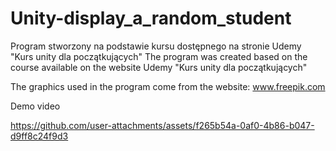 # Unity-display_a_random_student

Program stworzony na podstawie kursu dostępnego na stronie Udemy "Kurs unity dla początkujących"
The program was created based on the course available on the website Udemy "Kurs unity dla początkujących"

The graphics used in the program come from the website:  www.freepik.com

Demo video

https://github.com/user-attachments/assets/f265b54a-0af0-4b86-b047-d9ff8c24f9d3 
